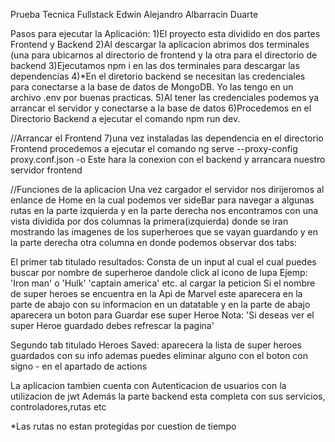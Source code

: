 Prueba Tecnica Fullstack Edwin Alejandro Albarracin Duarte

Pasos para ejecutar la Aplicación:
1)El proyecto esta dividido en dos partes Frontend y Backend
2)Al descargar la aplicacion abrimos dos terminales (una para ubicarnos al directorio de frontend y la otra para el 
directorio de backend
3)Ejecutamos npm i en las dos terminales para descargar las dependencias
4)*En el diretorio backend se necesitan las credenciales para conectarse a la base de datos de MongoDB.
Yo las tengo en un archivo .env por buenas practicas.
5)Al tener las credenciales podemos ya arrancar el servidor y conectarse a la base de datos
6)Procedemos en el Directorio Backend a ejecutar el comando npm run dev.

//Arrancar el Frontend
7)una vez instaladas las dependencia en el directorio Frontend procedemos a ejecutar el comando 
ng serve --proxy-config proxy.conf.json -o
Este hara la conexion con el backend y arrancara nuestro servidor frontend

//Funciones de la aplicacion
Una vez cargador el servidor nos dirijeromos al enlance de Home en la cual podemos ver sideBar para navegar a algunas rutas
en la parte izquierda y en la parte derecha nos encontramos con una vista dividida por dos columnas
la primera(izquierda) donde se iran mostrando las imagenes de los superheroes que se vayan guardando
y en la parte derecha otra columna en donde podemos observar dos tabs:

El primer tab titulado resultados:
Consta de un input al cual el cual puedes buscar por nombre de superheroe dandole click al icono de lupa
Ejemp: 'Iron man' o 'Hulk' 'captain america' etc.
al cargar la peticion Si el nombre de super heroes se encuentra en la Api de Marvel este aparecera en la parte de abajo
con su informacion en un datatable
y en la parte de abajo aparecera un boton para Guardar ese super Heroe
Nota: 'Si deseas ver el super Heroe guardado debes refrescar la pagina'

Segundo tab titulado Heroes Saved:
aparecera la lista de super heroes guardados con su info ademas puedes eliminar alguno con el boton con signo - en el apartado
de actions

La aplicacion tambien cuenta con Autenticacion de usuarios con la utilizacion de jwt
Además la parte backend esta completa con sus servicios, controladores,rutas etc

*Las rutas no estan protegidas por cuestion de tiempo
